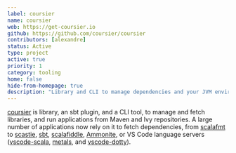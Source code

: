 ```yaml
---
label: coursier
name: coursier
web: https://get-coursier.io
github: https://github.com/coursier/coursier
contributors: [alexandre]
status: Active
type: project
active: true
priority: 1
category: tooling
home: false
hide-from-homepage: true
description: "Library and CLI to manage dependencies and your JVM environment."
---
```


[coursier](https://github.com/coursier/coursier) is library, an sbt plugin,
and a CLI tool, to manage and fetch libraries, and run applications from
Maven and Ivy repositories. A large number of applications now rely on it
to fetch dependencies, from [scalafmt](https://github.com/scalameta/scalafmt)
to [scastie](https://github.com/scalacenter/scastie),
[sbt](https://github.com/sbt/sbt),
[scalafiddle](https://scalafiddle.io),
[Ammonite](https://github.com/lihaoyi/Ammonite),
 or VS Code language servers
([vscode-scala](https://github.com/dragos/dragos-vscode-scala),
[metals](https://github.com/scalameta/metals), and
[vscode-dotty](https://github.com/lampepfl/dotty/tree/master/vscode-dotty)).
